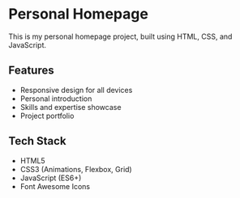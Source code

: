 # Personal Homepage

This is my personal homepage project, built using HTML, CSS, and JavaScript.

## Features
- Responsive design for all devices
- Personal introduction
- Skills and expertise showcase
- Project portfolio



## Tech Stack
- HTML5
- CSS3 (Animations, Flexbox, Grid)
- JavaScript (ES6+)
- Font Awesome Icons

